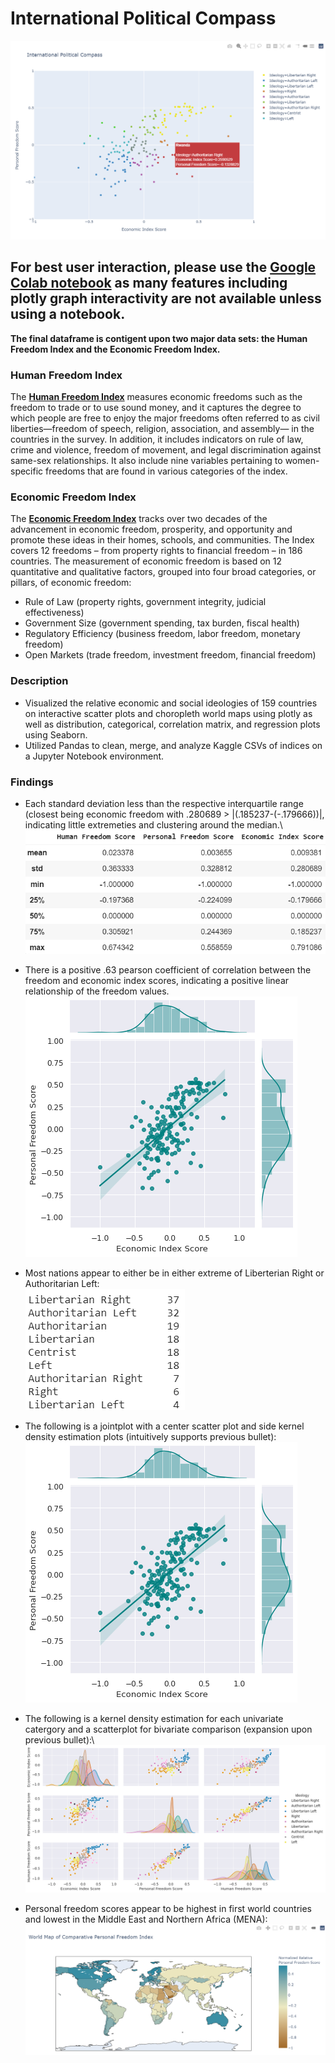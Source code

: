 # International Political Compass
![CompassImage](https://github.com/aidanandrucyk/GlobalPoliticalCompass/blob/master/img/International%20Political%20Compass.png)

## For best user interaction, please use the [**Google Colab notebook**](https://colab.research.google.com/drive/1XhuR6I9JEl7EBBPQm05sesLyyV_8NyMp?usp=sharing) as many features including plotly graph interactivity are not available unless using a notebook. 

**The final dataframe is contigent upon two major data sets: the Human Freedom Index and the Economic Freedom Index.**

### Human Freedom Index
The [**Human Freedom Index**](https://www.cato.org/human-freedom-index-new) measures economic freedoms such as the freedom to trade or to use sound money, and it captures the degree to which people are free to enjoy the major freedoms often referred to as civil liberties—freedom of speech, religion, association, and assembly— in the countries in the survey. In addition, it includes indicators on rule of law, crime and violence, freedom of movement, and legal discrimination against same-sex relationships. It also include nine variables pertaining to women-specific freedoms that are found in various categories of the index.

### Economic Freedom Index
The [**Economic Freedom Index**](https://www.heritage.org/index/?version=318) tracks over two decades of the advancement in economic freedom, prosperity, and opportunity and promote these ideas in their homes, schools, and communities. The Index covers 12 freedoms – from property rights to financial freedom – in 186 countries. The measurement of economic freedom is based on 12 quantitative and qualitative factors, grouped into four broad categories, or pillars, of economic freedom:
* Rule of Law (property rights, government integrity, judicial effectiveness)
* Government Size (government spending, tax burden, fiscal health)
* Regulatory Efficiency (business freedom, labor freedom, monetary freedom)
* Open Markets (trade freedom, investment freedom, financial freedom)


### Description
* Visualized the relative economic and social ideologies of 159 countries on interactive scatter plots and choropleth world maps using plotly as well as distribution, categorical, correlation matrix, and regression plots using Seaborn.
* Utilized Pandas to clean, merge, and analyze Kaggle CSVs of indices on a Jupyter Notebook environment.

### Findings
* Each standard deviation less than the respective interquartile range (closest being economic freedom with .280689 > |(.185237-(-.179666))|, indicating little extremeties and clustering around the median.\   
![describe_table](https://github.com/aidanandrucyk/GlobalPoliticalCompass/blob/master/img/breakdown.png)

* There is a positive .63 pearson coefficient of correlation between the freedom and economic index scores, indicating a positive linear relationship of the freedom values.\
![RegressionJointPlot](https://github.com/aidanandrucyk/GlobalPoliticalCompass/blob/master/img/regressionjointplot.png)

* Most nations appear to either be in either extreme of Liberterian Right or Authoritarian Left:\
![describe_ideology](https://github.com/aidanandrucyk/GlobalPoliticalCompass/blob/master/img/ideology.png)

* The following is a jointplot with a center scatter plot and side kernel density estimation plots (intuitively supports previous bullet):\
![RegressionJointPlot](https://github.com/aidanandrucyk/GlobalPoliticalCompass/blob/master/img/regressionjointplot.png)

* The following is a kernel density estimation for each univariate catergory and a scatterplot for bivariate comparison (expansion upon previous bullet):\ 
![Pairplot](https://github.com/aidanandrucyk/GlobalPoliticalCompass/blob/master/img/pairgrid.png)

* Personal freedom scores appear to be highest in first world countries and lowest in the Middle East and Northern Africa (MENA):\
![EconomicWorldMapImage](https://github.com/aidanandrucyk/GlobalPoliticalCompass/blob/master/img/personal_freedom_plotly_map.png)
